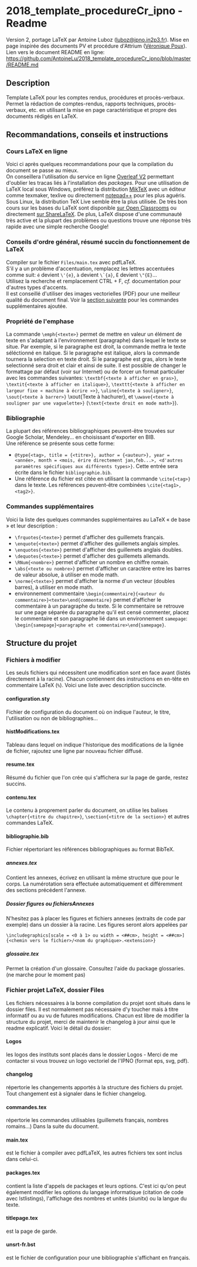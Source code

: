 # 2018_template_procedureCr_ipno - Readme
Version 2, portage LaTeX par Antoine Luboz (luboz@ipno.in2p3.fr). Mise en page inspirée des documents PV et procédure d'Attrium ([Véronique Poux](mailto:poux@ipno.in2p3.fr)).
Lien vers le document README en ligne: https://github.com/AntoineLu/2018_template_procedureCr_ipno/blob/master/README.md

## Description
Template LaTeX pour les comptes rendus, procédures et procès-verbaux.
Permet la rédaction de comptes-rendus, rapports techniques, procès-verbaux, etc. en utilisant la mise en page caractéristique et propre des documents rédigés en LaTeX.

## Recommandations, conseils et instructions
### Cours LaTeX en ligne
Voici ci après quelques recommandations pour que la compilation du document se passe au mieux.  
On conseillera l'utilisation du service en ligne [Overleaf V2](https://www.sharelatex.com?r=769c675e&rm=d&rs=b) permettant d'oublier les tracas liés à l'installation des _packages_. Pour une utilisation de LaTeX local sous Windows, préférez la distribution [MikTeX](https://miktex.org/download) avec un éditeur comme texmaker, texlive ou directement [notepad++](https://notepad-plus-plus.org/download/v7.5.6.html) pour les plus aguéris. Sous Linux, la distribution TeX Live semble être la plus utilisée.
De très bon cours sur les bases du LaTeX sont disponible [sur Open Classrooms](https://openclassrooms.com/courses/redigez-des-documents-de-qualite-avec-latex) ou directement [sur ShareLaTeX](https://fr.sharelatex.com/learn/).
De plus, LaTeX dispose d'une communauté très active et la plupart des problèmes ou questions trouve une réponse très rapide avec une simple recherche Google!

### Conseils d'ordre général, résumé succin du fonctionnement de LaTeX
Compiler sur le fichier ```Files/main.tex``` avec pdfLaTeX.  
S'il y a un problème d'accentuation, remplacez les lettres accentuées comme suit: `é` devient ```\'{e}```, `à` devient ```\`{a}```, `Ë` devient ```\"{E}```...  
Utilisez la recherche et remplacement CTRL + F, _cf._ documentation pour d'autres types d'accents.  
Il est conseillé d'utiliser des images vectorielles (PDF) pour une meilleur qualité du document final.
Voir la [section suivante](#commandes-supplémentaires) pour les commandes supplémentaires ajoutée.

### Propriété de l'emphase
La commande `\emph{<texte>}` permet de mettre en valeur un élément de texte en s'adaptant à l'environnement (paragraphe) dans lequel le texte se situe. Par exemple, si le paragraphe est droit, la commande mettra le texte séléctionné en italique. Si le paragraphe est italique, alors la commande tournera la selection en texte droit. Si le paragraphe est gras, alors le texte selectionné sera droit et clair et ainsi de suite. Il est possible de changer le formattage par défaut (voir sur Internet) ou de forcer un format particulier avec les commandes suivantes: `\textbf{<texte à afficher en gras>}`, `\textit{<texte à afficher en italique>}`, `\texttt{<texte à afficher en largeur fixe « machine à écrire »>}`, `\uline{<texte à souligner>}`, `\sout{<texte à barrer>}`
\xout{Texte à hachurer}, et `\uwave{<texte à souligner par une vaguelette>}`  (`\text{<texte droit en mode math>}`).

### Bibliographie
La plupart des références bibliographiques peuvent-être trouvées sur Google Scholar, Mendeley... en choisissant d'exporter en BIB.  
Une référence se présente sous cette forme:
- ```@type{<tag>, title = {<titre>}, author = {<auteur>}, year = <année>, month = <mois, érire directement jan,feb...>, <d'autres paramètres spécifiques aux différents types>}```. Cette entrée sera écrite dans le fichier `bibliographie.bib`.
- Une référence du fichier est citée en utilisant la commande `\cite{<tag>}` dans le texte. Les références peuvent-être combinées `\cite{<tag1>,<tag2>}`.

### Commandes supplémentaires
Voici la liste des quelques commandes supplémentaires au LaTeX « de base » et leur description :
- `\frquotes{<texte>}` permet d'afficher des guillemets français.
- `\enquote{<texte>}` permet d'afficher des guillemets anglais simples.
- `\enquotes{<texte>}` permet d'afficher des guillemets anglais doubles.
- `\dequotes{<texte>}` permet d'afficher des guillemets allemands.
- `\RNum{<nombre>}` permet d'afficher un nombre en chiffre romain.
- `\abs{<texte ou nombre>}` permet d'afficher un caractère entre les barres de valeur absolue, à utiliser en mode math.
- `\norme{<texte>}` permet d'afficher la norme d'un vecteur (doubles barres), à utiliser en mode math.
- environnement commentaire `\begin{commentaire}{<auteur du commentaire>}<texte>\end{commentaire}` permet d'afficher le commentaire à un paragraphe du texte. Si le commentaire se retrouve sur une page séparée du paragraphe qu'il est censé commenter, placez le commentaire et son paragraphe lié dans un environnement `samepage`: `\begin{samepage}<paragraphe et commentaire>\end{samepage}`.

## Structure du projet
### Fichiers à modifier
Les seuls fichiers qui nécessitent une modification sont en face avant (listés directement à la racine). Chacun contiennent des instructions en en-tête en commentaire LaTeX (`%`). Voici une liste avec description succincte.
#### configuration.sty
Fichier de configuration du document où on indique l'auteur, le titre, l'utilisation ou non de bibliographies...
#### histModifications.tex
Tableau dans lequel on indique l'historique des modifications de la lignée de fichier, rajoutez une ligne par nouveau fichier diffusé.
#### resume.tex
Résumé du fichier que l'on crée qui s'affichera sur la page de garde, restez succins.
#### contenu.tex
Le contenu à proprement parler du document, on utilise les balises `\chapter{<titre du chapitre>}`, `\section{<titre de la section>}` et autres commandes LaTeX.
#### bibliographie.bib
Fichier répertoriant les références bibliographiques au format BibTeX.
##### annexes.tex
Contient les annexes, écrivez en utilisant la même structure que pour le corps. La numérotation sera effectuée automatiquement et différemment des sections précédent l'annexe.
##### Dossier figures ou fichiersAnnexes
N'hesitez pas à placer les figures et fichiers annexes (extraits de code par exemple) dans un dossier à la racine. Les figures seront alors appelées par
```{tex}
\includegraphics[scale = <0 à 1> ou width = <##cm>, height = <##cm>]{<chemin vers le fichier>/<nom du graphique>.<extension>}
```
##### glossaire.tex
Permet la création d'un glossaire. Consultez l'aide du package glossaries. (ne marche pour le moment pas)

### Fichier projet LaTeX, dossier Files
Les fichiers nécessaires à la bonne compilation du projet sont situés dans le dossier files. Il est normalement pas nécessaire d'y toucher mais à titre informatif ou au vu de futures modifications. Chacun est libre de modifier la structure du projet, merci de maintenir le changelog à jour ainsi que le readme explicatif. Voici le détail du dossier:
#### Logos
les logos des instituts sont placés dans le dossier Logos - Merci de me contacter si vous trouvez un logo vectoriel de l'IPNO (format eps, svg, pdf).
#### changelog
répertorie les changements apportés à la structure des fichiers du projet. Tout changement est à signaler dans le fichier changelog.
#### commandes.tex
répertorie les commandes utilisables (guillemets français, nombres romains...) Dans la suite du document.
#### main.tex
est le fichier à compiler avec pdfLaTeX, les autres fichiers tex sont inclus dans celui-ci.
#### packages.tex
contient la liste d'appels de packages et leurs options. C'est ici qu'on peut également modifier les options du langage informatique (citation de code avec lstlistings), l'affichage des nombres et unités (siunitx) ou la langue du texte.
#### titlepage.tex
est la page de garde.
#### unsrt-fr.bst
est le fichier de configuration pour une bibliographie s'affichant en français.
